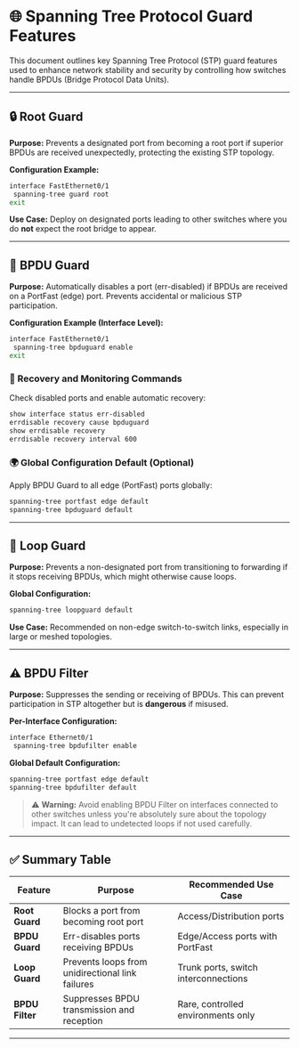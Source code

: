 # 🌐 Spanning Tree Protocol Guard Features

This document outlines key Spanning Tree Protocol (STP) guard features used to enhance network stability and security by controlling how switches handle BPDUs (Bridge Protocol Data Units).

---

## 🔒 Root Guard

**Purpose:**
Prevents a designated port from becoming a root port if superior BPDUs are received unexpectedly, protecting the existing STP topology.

**Configuration Example:**

```bash
interface FastEthernet0/1
 spanning-tree guard root
exit
```

**Use Case:**
Deploy on designated ports leading to other switches where you do **not** expect the root bridge to appear.

---

## 🚫 BPDU Guard

**Purpose:**
Automatically disables a port (err-disabled) if BPDUs are received on a PortFast (edge) port. Prevents accidental or malicious STP participation.

**Configuration Example (Interface Level):**

```bash
interface FastEthernet0/1
 spanning-tree bpduguard enable
exit
```

### 🔧 Recovery and Monitoring Commands

Check disabled ports and enable automatic recovery:

```bash
show interface status err-disabled
errdisable recovery cause bpduguard
show errdisable recovery
errdisable recovery interval 600
```

### 🌍 Global Configuration Default (Optional)

Apply BPDU Guard to all edge (PortFast) ports globally:

```bash
spanning-tree portfast edge default
spanning-tree bpduguard default
```

---

## 🔁 Loop Guard

**Purpose:**
Prevents a non-designated port from transitioning to forwarding if it stops receiving BPDUs, which might otherwise cause loops.

**Global Configuration:**

```bash
spanning-tree loopguard default
```

**Use Case:**
Recommended on non-edge switch-to-switch links, especially in large or meshed topologies.

---

## ⚠️ BPDU Filter

**Purpose:**
Suppresses the sending or receiving of BPDUs. This can prevent participation in STP altogether but is **dangerous** if misused.

**Per-Interface Configuration:**

```bash
interface Ethernet0/1
 spanning-tree bpdufilter enable
```

**Global Default Configuration:**

```bash
spanning-tree portfast edge default
spanning-tree bpdufilter default
```

> ⚠️ **Warning:**
> Avoid enabling BPDU Filter on interfaces connected to other switches unless you're absolutely sure about the topology impact. It can lead to undetected loops if not used carefully.

---

## ✅ Summary Table

| Feature         | Purpose                                          | Recommended Use Case                 |
| --------------- | ------------------------------------------------ | ------------------------------------ |
| **Root Guard**  | Blocks a port from becoming root port            | Access/Distribution ports            |
| **BPDU Guard**  | Err-disables ports receiving BPDUs               | Edge/Access ports with PortFast      |
| **Loop Guard**  | Prevents loops from unidirectional link failures | Trunk ports, switch interconnections |
| **BPDU Filter** | Suppresses BPDU transmission and reception       | Rare, controlled environments only   |

---
